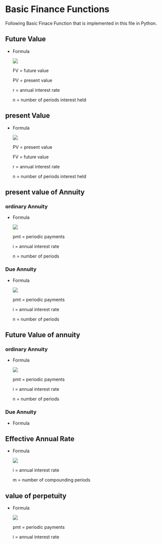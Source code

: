 # Basic Finance Functions

Following Basic Finace Function that is implemented in this file in Python.

## Future Value
   - Formula

      <img src="https://render.githubusercontent.com/render/math?math=\Huge FV= PV*(1%2Br)^n">

      FV	=	future value

      PV	=	present value

      r	=	annual interest rate

      n	=	number of periods interest held

## present Value
   - Formula

      <img src="https://render.githubusercontent.com/render/math?math=\Huge PV=FV \frac{1}{(1%2Br)^{n}}">

      PV	=	present value
     
      FV	=	future value
     
      r	=	annual interest rate
     
      n	=	number of periods interest held
     

## present value of Annuity

 ### ordinary Annuity
  - Formula
  
      <img src="https://render.githubusercontent.com/render/math?math=\Huge PVA= \frac{Pmt}{i}*(1-\frac{1}{(1%2Bi)^n})">
  
      pmt  =  periodic payments
     
      i    = annual interest rate
  
      n	=	number of periods
   
 ### Due Annuity
 
   - Formula
   
      <img src="https://render.githubusercontent.com/render/math?math=\Huge PVA= \frac{Pmt}{i}*(1-\frac{1}{(1%2Bi)^n})*(1%2Bi)">
  
      pmt  =  periodic payments
     
      i    = annual interest rate
  
      n	=	number of periods
   
## Future Value of annuity

 ### ordinary Annuity

   - Formula
   
      <img src="https://render.githubusercontent.com/render/math?math=\Huge FVA= \frac{Pmt}{i}*({(1%2Bi)^n}-1)">
  
      pmt  =  periodic payments
     
      i    = annual interest rate
  
      n	=	number of periods
   
 ### Due Annuity
 
   - Formula
   
## Effective Annual Rate

   - Formula
 
     <img src="https://render.githubusercontent.com/render/math?math=\Huge EAR= (1%2B  \frac{i}m)^m-1"> 

      i = annual interest rate

      m = number of compounding periods
   
## value of perpetuity

   - Formula
   
     <img src="https://render.githubusercontent.com/render/math?math=\Huge PV= \frac{pmt}{i}">
     
     pmt  =  periodic payments
     
     i    = annual interest rate

